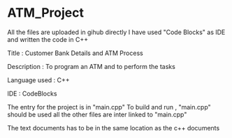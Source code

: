 # ATM_Project
All the files are uploaded in gihub directly
I have used "Code Blocks" as IDE and written the code in C++

Title : Customer Bank Details and ATM Process

Description : To program an ATM and to perform the tasks

Language used : C++

IDE : CodeBlocks

The entry for the project is in "main.cpp"
To build and run , "main.cpp" should be used
all the other files are inter linked to "main.cpp"

The text documents has to be in the same location as the c++ documents




